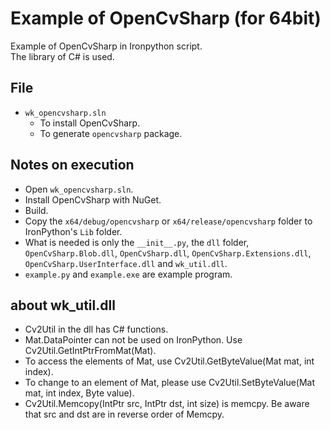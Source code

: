 # Example of OpenCvSharp (for 64bit)

Example of OpenCvSharp in Ironpython script.  
The library of C# is used.

## File

* `wk_opencvsharp.sln`
  * To install OpenCvSharp.
  * To generate `opencvsharp` package.

## Notes on execution

* Open `wk_opencvsharp.sln`.
* Install OpenCvSharp with NuGet.
* Build.
* Copy the `x64/debug/opencvsharp` or `x64/release/opencvsharp` folder to IronPython's `Lib` folder.
* What is needed is only the `__init__.py`, the `dll` folder, `OpenCvSharp.Blob.dll`, `OpenCvSharp.dll`, `OpenCvSharp.Extensions.dll`, `OpenCvSharp.UserInterface.dll` and `wk_util.dll`.
* `example.py` and `example.exe` are example program.

## about wk_util.dll
* Cv2Util in the dll has C# functions.
* Mat.DataPointer can not be used on IronPython. Use Cv2Util.GetIntPtrFromMat(Mat).
* To access the elements of Mat, use Cv2Util.GetByteValue(Mat mat, int index).
* To change to an element of Mat, please use Cv2Util.SetByteValue(Mat mat, int index, Byte value).
* Cv2Util.Memcopy(IntPtr src, IntPtr dst, int size) is memcpy. Be aware that src and dst are in reverse order of Memcpy.